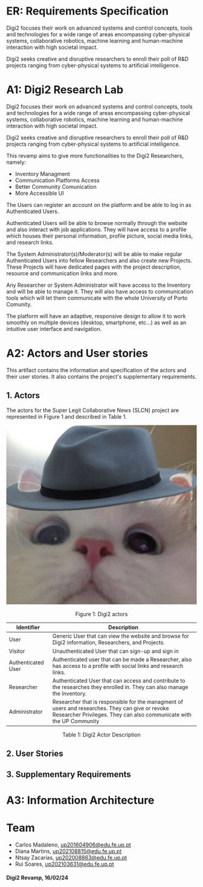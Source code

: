 # ER: Requirements Specification

Digi2 focuses their work on advanced systems and control concepts, tools and technologies for a wide range of areas encompassing cyber-physical systems, collaborative robotics, machine learning and human-machine interaction with high societal impact.

Digi2 seeks creative and disruptive researchers to enroll their poll of R&D projects ranging from cyber-physical systems to artificial intelligence.

# A1: Digi2 Research Lab

Digi2 focuses their work on advanced systems and control concepts, tools and technologies for a wide range of areas encompassing cyber-physical systems, collaborative robotics, machine learning and human-machine interaction with high societal impact.

Digi2 seeks creative and disruptive researchers to enroll their poll of R&D projects ranging from cyber-physical systems to artificial intelligence.

This revamp aims to give more functionalities to the Digi2 Researchers, namely:

- Inventory Managment
- Communication Platforms Access
- Better Community Comunication
- More Accessible UI

The Users can register an account on the platform and be able to log in as Authenticated Users.

Authenticated Users will be able to browse normally through the website and also interact with job applications. They will have access to a profile which houses their personal information, profile picture, social media links, and research links.

The System Administrator(s)/Moderator(s) will be able to make regular Authenticated Users into fellow Researchers and also create new Projects. These Projects will have dedicated pages with the project description, resource and communication links and more.

Any Researcher or System Administrator will have access to the Inventory and will be able to manage it. They will also have access to communication tools which will let them communicate with the whole University of Porto Comunity.

The platform will have an adaptive, responsive design to allow it to work smoothly on multiple devices (desktop, smartphone, etc...) as well as an intuitive user interface and navigation.


# A2: Actors and User stories

This artifact contains the information and specification of the actors and their user stories. It also contains the project's supplementary requirements.

## 1. Actors

The actors for the Super Legit Collaborative News (SLCN) project are represented in Figure 1 and described in Table 1.

<p  align="center">
    <img src="./images/default.png">
    <figcaption align="center">Figure 1: Digi2 actors</figcaption>
</p>

<p>

| Identifier | Description |
| --- | --- |
| User | Generic User that can view the website and browse for Digi2 information, Researchers, and Projects. |
| Visitor | Unauthenticated User that can sign-up and sign in |
| Authenticated User | Authenticated user that can be made a Researcher, also has access to a profile with social links and research links. |
| Researcher | Authenticated User that can access and contribute to the researches they enrolled in. They can also manage the Inventory. |
| Administrator | Researcher that is responsible for the managment of users and researches. They can give or revoke Researcher Privileges. They can also communicate with the UP Community |
<figcaption align="center">Table 1: Digi2 Actor Description</figcaption>
</p>

## 2. User Stories

## 3. Supplementary Requirements

# A3: Information Architecture

# Team
- Carlos Madaleno, up201604906@edu.fe.up.pt
- Diana Martins, up202108815@edu.fe.up.pt
- Ntsay Zacarias, up202008863@edu.fe.up.pt
- Rui Soares, up202103631@edu.fe.up.pt

#### Digi2 Revamp, 16/02/24